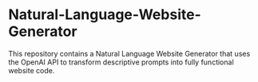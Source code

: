 # Natural-Language-Website-Generator
This repository contains a Natural Language Website Generator that uses the OpenAI API to transform descriptive prompts into fully functional website code.

